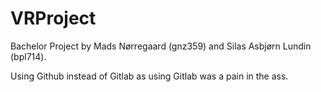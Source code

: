 # VRProject
Bachelor Project by Mads Nørregaard (gnz359) and Silas Asbjørn Lundin (bpl714).

Using Github instead of Gitlab as using Gitlab was a pain in the ass.
